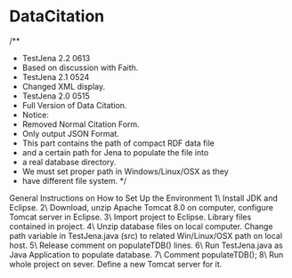 # DataCitation

/**
* TestJena 2.2 0613
* Based on discussion with Faith. 
* TestJena 2.1 0524
* Changed XML display. 
* TestJena 2.0 0515
* Full Version of Data Citation. 
* Notice:
* Removed Normal Citation Form.
* Only output JSON Format. 
* This part contains the path of compact RDF data file
* and a certain path for Jena to populate the file into 
* a real database directory. 
* We must set proper path in Windows/Linux/OSX as they 
* have different file system. 
*/
	 
General Instructions on How to Set Up the Environment
1\ Install JDK and Eclipse. 
2\ Download, unzip Apache Tomcat 8.0 on computer, configure Tomcat server in Eclipse. 
3\ Import project to Eclipse. Library files contained in project. 
4\ Unzip database files on local computer. Change path variable in TestJena.java (src) to related Win/Linux/OSX path on local host. 
5\ Release comment on populateTDB() lines. 
6\ Run TestJena.java as Java Application to populate database. 
7\ Comment populateTDB();
8\ Run whole project on sever. Define a new Tomcat server for it. 